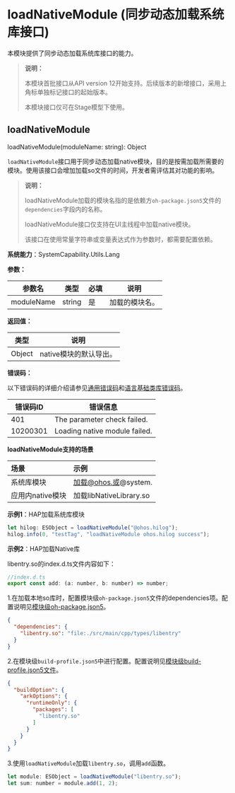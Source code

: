 # loadNativeModule (同步动态加载系统库接口)

本模块提供了同步动态加载系统库接口的能力。

> **说明：**
>
> 本模块首批接口从API version 12开始支持。后续版本的新增接口，采用上角标单独标记接口的起始版本。
>
> 本模块接口仅可在Stage模型下使用。

## loadNativeModule

loadNativeModule(moduleName: string): Object

`loadNativeModule`接口用于同步动态加载native模块，目的是按需加载所需要的模块。使用该接口会增加加载so文件的时间，开发者需评估其对功能的影响。

> **说明：**
>
> loadNativeModule加载的模块名指的是依赖方`oh-package.json5`文件的`dependencies`字段内的名称。
>
> loadNativeModule接口仅支持在UI主线程中加载native模块。
>
> 该接口在使用常量字符串或变量表达式作为参数时，都需要配置依赖。

**系统能力**：SystemCapability.Utils.Lang

**参数：**

| 参数名    | 类型     | 必填      | 说明  |
| ----- | -------- | ----  | ---------------- |
| moduleName | string | 是     | 加载的模块名。 |

**返回值：**

| 类型 | 说明 |
| -------- | -------- |
| Object | native模块的默认导出。 |

**错误码：**

以下错误码的详细介绍请参见[通用错误码](../errorcode-universal.md)和[语言基础类库错误码](../apis-arkts/errorcode-utils.md)。

| 错误码ID | 错误信息 |
| -------- | -------- |
| 401 | The parameter check failed.|
| 10200301 | Loading native module failed.|

**loadNativeModule支持的场景**

| 场景            | 示例           | 
| :------------- | :----------------------------- | 
| 系统库模块        | 加载@ohos.或@system.        | 
| 应用内native模块	| 加载libNativeLibrary.so |

**示例1**：HAP加载系统库模块

```js
let hilog: ESObject = loadNativeModule("@ohos.hilog");
hilog.info(0, "testTag", "loadNativeModule ohos.hilog success");
```

**示例2**：HAP加载Native库

libentry.so的index.d.ts文件内容如下：

```javascript
//index.d.ts
export const add: (a: number, b: number) => number;
```

1.在加载本地so库时，配置模块级`oh-package.json5`文件的dependencies项。配置说明见[模块级oh-package.json5](https://developer.huawei.com/consumer/cn/doc/harmonyos-guides/ide-oh-package-json5#zh-cn_topic_0000001792256137_oh-packagejson5-%E5%AD%97%E6%AE%B5%E8%AF%B4%E6%98%8E)。

```json
{
  "dependencies": {
    "libentry.so": "file:./src/main/cpp/types/libentry"
  }
}
```

2.在模块级`build-profile.json5`中进行配置。配置说明见[模块级build-profile.json5文件](https://developer.huawei.com/consumer/cn/doc/harmonyos-guides/ide-hvigor-build-profile)。

```json
{
  "buildOption": {
    "arkOptions": {
      "runtimeOnly": {
        "packages": [
          "libentry.so"
        ]
      }
    }
  }
}
```

3.使用`loadNativeModule`加载`libentry.so`，调用`add`函数。

```js
let module: ESObject = loadNativeModule("libentry.so");
let sum: number = module.add(1, 2);
```
